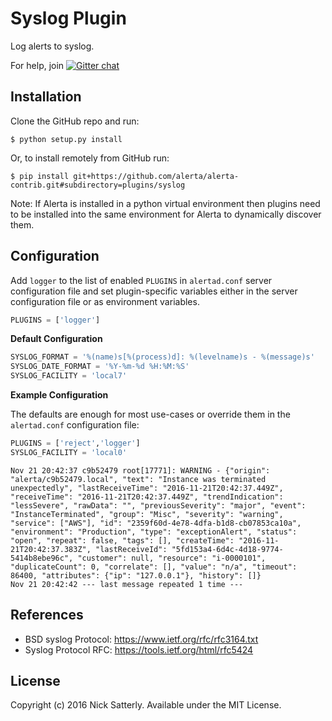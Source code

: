 Syslog Plugin
=============

Log alerts to syslog.

For help, join [![Gitter chat](https://badges.gitter.im/alerta/chat.png)](https://gitter.im/alerta/chat)

Installation
------------

Clone the GitHub repo and run:

    $ python setup.py install

Or, to install remotely from GitHub run:

    $ pip install git+https://github.com/alerta/alerta-contrib.git#subdirectory=plugins/syslog

Note: If Alerta is installed in a python virtual environment then plugins
need to be installed into the same environment for Alerta to dynamically
discover them.

Configuration
-------------

Add `logger` to the list of enabled `PLUGINS` in `alertad.conf` server
configuration file and set plugin-specific variables either in the
server configuration file or as environment variables.

```python
PLUGINS = ['logger']
```

**Default Configuration**

```python
SYSLOG_FORMAT = '%(name)s[%(process)d]: %(levelname)s - %(message)s'
SYSLOG_DATE_FORMAT = '%Y-%m-%d %H:%M:%S'
SYSLOG_FACILITY = 'local7'
```

**Example Configuration**

The defaults are enough for most use-cases or override them in the
`alertad.conf` configuration file:

```python
PLUGINS = ['reject','logger']
SYSLOG_FACILITY = 'local0'
```

```
Nov 21 20:42:37 c9b52479 root[17771]: WARNING - {"origin": "alerta/c9b52479.local", "text": "Instance was terminated unexpectedly", "lastReceiveTime": "2016-11-21T20:42:37.449Z", "receiveTime": "2016-11-21T20:42:37.449Z", "trendIndication": "lessSevere", "rawData": "", "previousSeverity": "major", "event": "InstanceTerminated", "group": "Misc", "severity": "warning", "service": ["AWS"], "id": "2359f60d-4e78-4dfa-b1d8-cb07853ca10a", "environment": "Production", "type": "exceptionAlert", "status": "open", "repeat": false, "tags": [], "createTime": "2016-11-21T20:42:37.383Z", "lastReceiveId": "5fd153a4-6d4c-4d18-9774-5414b8ebe96c", "customer": null, "resource": "i-0000101", "duplicateCount": 0, "correlate": [], "value": "n/a", "timeout": 86400, "attributes": {"ip": "127.0.0.1"}, "history": []}
Nov 21 20:42:42 --- last message repeated 1 time ---
```

References
----------

  * BSD syslog Protocol: https://www.ietf.org/rfc/rfc3164.txt
  * Syslog Protocol RFC: https://tools.ietf.org/html/rfc5424

License
-------

Copyright (c) 2016 Nick Satterly. Available under the MIT License.
